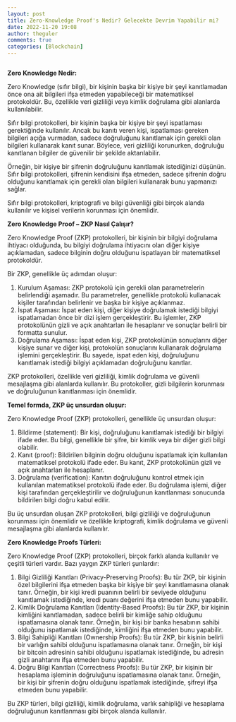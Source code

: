 ```yaml
---
layout: post
title: Zero-Knowledge Proof's Nedir? Gelecekte Devrim Yapabilir mi?
date: 2022-11-20 19:08
author: theguler
comments: true
categories: [Blockchain]
---
```

<!-- wp:image {"id":5587,"sizeSlug":"large","linkDestination":"none"} -->
<figure class="wp-block-image size-large"><img src="https://theguler.wordpress.com/wp-content/uploads/2022/11/zk.jpg?w=1024" alt="" class="wp-image-5587" /></figure>
<!-- /wp:image -->

<!-- wp:paragraph -->
<p><strong>Zero Knowledge Nedir:</strong></p>
<!-- /wp:paragraph -->

<!-- wp:paragraph -->
<p>Zero Knowledge (sıfır bilgi), bir kişinin başka bir kişiye bir şeyi kanıtlamadan önce ona ait bilgileri ifşa etmeden yapabileceği bir matematiksel protokoldür. Bu, özellikle veri gizliliği veya kimlik doğrulama gibi alanlarda kullanılabilir.</p>
<!-- /wp:paragraph -->

<!-- wp:paragraph -->
<p>Sıfır bilgi protokolleri, bir kişinin başka bir kişiye bir şeyi ispatlaması gerektiğinde kullanılır. Ancak bu kanıtı veren kişi, ispatlaması gereken bilgileri açığa vurmadan, sadece doğruluğunu kanıtlamak için gerekli olan bilgileri kullanarak kanıt sunar. Böylece, veri gizliliği korunurken, doğruluğu kanıtlanan bilgiler de güvenilir bir şekilde aktarılabilir.</p>
<!-- /wp:paragraph -->

<!-- wp:paragraph -->
<p>Örneğin, bir kişiye bir şifrenin doğruluğunu kanıtlamak istediğinizi düşünün. Sıfır bilgi protokolleri, şifrenin kendisini ifşa etmeden, sadece şifrenin doğru olduğunu kanıtlamak için gerekli olan bilgileri kullanarak bunu yapmanızı sağlar.</p>
<!-- /wp:paragraph -->

<!-- wp:paragraph -->
<p>Sıfır bilgi protokolleri, kriptografi ve bilgi güvenliği gibi birçok alanda kullanılır ve kişisel verilerin korunması için önemlidir.</p>
<!-- /wp:paragraph -->

<!-- wp:paragraph -->
<p><strong>Zero Knowledge Proof – ZKP Nasıl Çalışır?</strong></p>
<!-- /wp:paragraph -->

<!-- wp:paragraph -->
<p>Zero Knowledge Proof (ZKP) protokolleri, bir kişinin bir bilgiyi doğrulama ihtiyacı olduğunda, bu bilgiyi doğrulama ihtiyacını olan diğer kişiye açıklamadan, sadece bilginin doğru olduğunu ispatlayan bir matematiksel protokoldür.</p>
<!-- /wp:paragraph -->

<!-- wp:paragraph -->
<p>Bir ZKP, genellikle üç adımdan oluşur:</p>
<!-- /wp:paragraph -->

<!-- wp:list {"ordered":true} -->
<ol><!-- wp:list-item -->
<li>Kurulum Aşaması: ZKP protokolü için gerekli olan parametrelerin belirlendiği aşamadır. Bu parametreler, genellikle protokolü kullanacak kişiler tarafından belirlenir ve başka bir kişiye açıklanmaz.</li>
<!-- /wp:list-item -->

<!-- wp:list-item -->
<li>İspat Aşaması: İspat eden kişi, diğer kişiye doğrulamak istediği bilgiyi ispatlamadan önce bir dizi işlem gerçekleştirir. Bu işlemler, ZKP protokolünün gizli ve açık anahtarları ile hesaplanır ve sonuçlar belirli bir formatta sunulur.</li>
<!-- /wp:list-item -->

<!-- wp:list-item -->
<li>Doğrulama Aşaması: İspat eden kişi, ZKP protokolünün sonuçlarını diğer kişiye sunar ve diğer kişi, protokolün sonuçlarını kullanarak doğrulama işlemini gerçekleştirir. Bu sayede, ispat eden kişi, doğruluğunu kanıtlamak istediği bilgiyi açıklamadan doğruluğunu kanıtlar.</li>
<!-- /wp:list-item --></ol>
<!-- /wp:list -->

<!-- wp:paragraph -->
<p>ZKP protokolleri, özellikle veri gizliliği, kimlik doğrulama ve güvenli mesajlaşma gibi alanlarda kullanılır. Bu protokoller, gizli bilgilerin korunması ve doğruluğunun kanıtlanması için önemlidir.</p>
<!-- /wp:paragraph -->

<!-- wp:paragraph -->
<p><strong>Temel formda, ZKP üç unsurdan oluşur:</strong></p>
<!-- /wp:paragraph -->

<!-- wp:paragraph -->
<p>Zero Knowledge Proof (ZKP) protokolleri, genellikle üç unsurdan oluşur:</p>
<!-- /wp:paragraph -->

<!-- wp:list {"ordered":true} -->
<ol><!-- wp:list-item -->
<li>Bildirme (statement): Bir kişi, doğruluğunu kanıtlamak istediği bir bilgiyi ifade eder. Bu bilgi, genellikle bir şifre, bir kimlik veya bir diğer gizli bilgi olabilir.</li>
<!-- /wp:list-item -->

<!-- wp:list-item -->
<li>Kanıt (proof): Bildirilen bilginin doğru olduğunu ispatlamak için kullanılan matematiksel protokolü ifade eder. Bu kanıt, ZKP protokolünün gizli ve açık anahtarları ile hesaplanır.</li>
<!-- /wp:list-item -->

<!-- wp:list-item -->
<li>Doğrulama (verification): Kanıtın doğruluğunu kontrol etmek için kullanılan matematiksel protokolü ifade eder. Bu doğrulama işlemi, diğer kişi tarafından gerçekleştirilir ve doğruluğunun kanıtlanması sonucunda bildirilen bilgi doğru kabul edilir.</li>
<!-- /wp:list-item --></ol>
<!-- /wp:list -->

<!-- wp:paragraph -->
<p>Bu üç unsurdan oluşan ZKP protokolleri, bilgi gizliliği ve doğruluğunun korunması için önemlidir ve özellikle kriptografi, kimlik doğrulama ve güvenli mesajlaşma gibi alanlarda kullanılır.</p>
<!-- /wp:paragraph -->

<!-- wp:paragraph -->
<p><strong>Zero Knowledge Proofs Türleri:</strong></p>
<!-- /wp:paragraph -->

<!-- wp:paragraph -->
<p>Zero Knowledge Proof (ZKP) protokolleri, birçok farklı alanda kullanılır ve çeşitli türleri vardır. Bazı yaygın ZKP türleri şunlardır:</p>
<!-- /wp:paragraph -->

<!-- wp:list {"ordered":true} -->
<ol><!-- wp:list-item -->
<li>Bilgi Gizliliği Kanıtları (Privacy-Preserving Proofs): Bu tür ZKP, bir kişinin özel bilgilerini ifşa etmeden başka bir kişiye bir şeyi kanıtlamasına olanak tanır. Örneğin, bir kişi kredi puanının belirli bir seviyede olduğunu kanıtlamak istediğinde, kredi puanı değerini ifşa etmeden bunu yapabilir.</li>
<!-- /wp:list-item -->

<!-- wp:list-item -->
<li>Kimlik Doğrulama Kanıtları (Identity-Based Proofs): Bu tür ZKP, bir kişinin kimliğini kanıtlamadan, sadece belirli bir kimliğe sahip olduğunu ispatlamasına olanak tanır. Örneğin, bir kişi bir banka hesabının sahibi olduğunu ispatlamak istediğinde, kimliğini ifşa etmeden bunu yapabilir.</li>
<!-- /wp:list-item -->

<!-- wp:list-item -->
<li>Bilgi Sahipliği Kanıtları (Ownership Proofs): Bu tür ZKP, bir kişinin belirli bir varlığın sahibi olduğunu ispatlamasına olanak tanır. Örneğin, bir kişi bir bitcoin adresinin sahibi olduğunu ispatlamak istediğinde, bu adresin gizli anahtarını ifşa etmeden bunu yapabilir.</li>
<!-- /wp:list-item -->

<!-- wp:list-item -->
<li>Doğru Bilgi Kanıtları (Correctness Proofs): Bu tür ZKP, bir kişinin bir hesaplama işleminin doğruluğunu ispatlamasına olanak tanır. Örneğin, bir kişi bir şifrenin doğru olduğunu ispatlamak istediğinde, şifreyi ifşa etmeden bunu yapabilir.</li>
<!-- /wp:list-item --></ol>
<!-- /wp:list -->

<!-- wp:paragraph -->
<p>Bu ZKP türleri, bilgi gizliliği, kimlik doğrulama, varlık sahipliği ve hesaplama doğruluğunun kanıtlanması gibi birçok alanda kullanılır.</p>
<!-- /wp:paragraph -->

<!-- wp:paragraph -->
<p></p>
<!-- /wp:paragraph -->

<!-- wp:paragraph -->
<p><br></p>
<!-- /wp:paragraph -->
